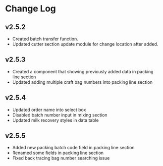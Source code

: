 # Change Log

## v2.5.2
- Created batch transfer function.
- Updated cutter section update module for change location after added.

## v2.5.3
- Created a component that showing previously added data in packing line section
- Updated adding multiple craft bag numbers into packing line section

## v2.5.4
- Updated order name into select box
- Disabled batch number input in mixing section
- Updated milk recovery styles in data table

## v2.5.5
- Added new packing batch code field in packing line section
- Renamed some fields in packing line section
- Fixed back tracing bag number searching issue

